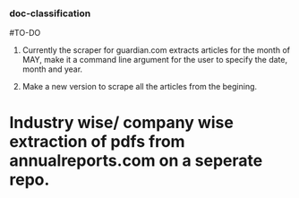 ### doc-classification

#TO-DO
1) Currently the scraper for guardian.com extracts articles for the month of MAY, make it a command line argument for the user to specify the date, month and year.

2) Make a new version to scrape all the articles from the begining.

# Industry wise/ company wise extraction of pdfs from annualreports.com on a seperate repo.
